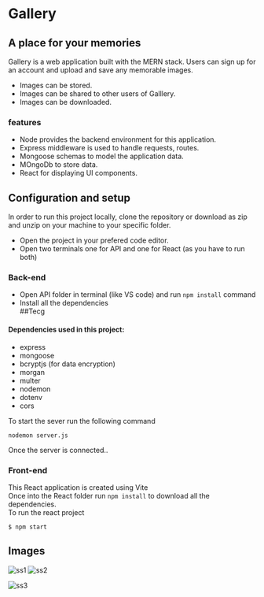 # Gallery
## A place for your memories

Gallery is a web application built with the MERN stack. Users can sign up for an account and upload and save any memorable images.  <br/>
+ Images can be stored. <br/>
+ Images can be shared to other users of Galllery. <br/>
+ Images can be downloaded. <br/>

### features
+ Node provides the backend environment for this application. <br/>
+ Express middleware is used to handle requests, routes. <br/>
+ Mongoose schemas to model the application data. <br/>
+ MOngoDb to store data. <br/>
+ React for displaying UI components. <br/>

## Configuration and setup
In order to run this project locally,  clone the repository or download as zip and unzip on your machine to your specific folder. <br/>
+ Open the project in your prefered code editor.
+ Open two terminals one for API and one for React (as you have to run both)

### Back-end
+ Open API folder in terminal (like VS code) and run `npm install` command <br/> 
+ Install all the dependencies <br/>
 ##Tecg
 #### Dependencies used in this project:
+ express <br/>
+ mongoose <br/>
+ bcryptjs (for data encryption) <br/>
+ morgan <br/>
+ multer <br/>
+ nodemon <br/>
+ dotenv <br/>
+ cors <br/>

To start the sever run the following command <br/>
```
nodemon server.js
```
Once the server is connected..

### Front-end
This React application is created using Vite <br/>
Once into the React folder run `npm install` to download all the dependencies.<br/>
To run the react project <br/>
```
$ npm start
```

## Images <br/>
![ss1](https://user-images.githubusercontent.com/104195391/211162510-5a65c6a2-dd0b-4511-ae36-fdb4f7269092.png)
![ss2](https://user-images.githubusercontent.com/104195391/211162525-830c8b53-0772-451e-b9a6-058e89e476cc.png)
 
![ss3](https://user-images.githubusercontent.com/104195391/211162531-a41e7dc2-8d4f-42de-b20d-a234692b40be.png)

